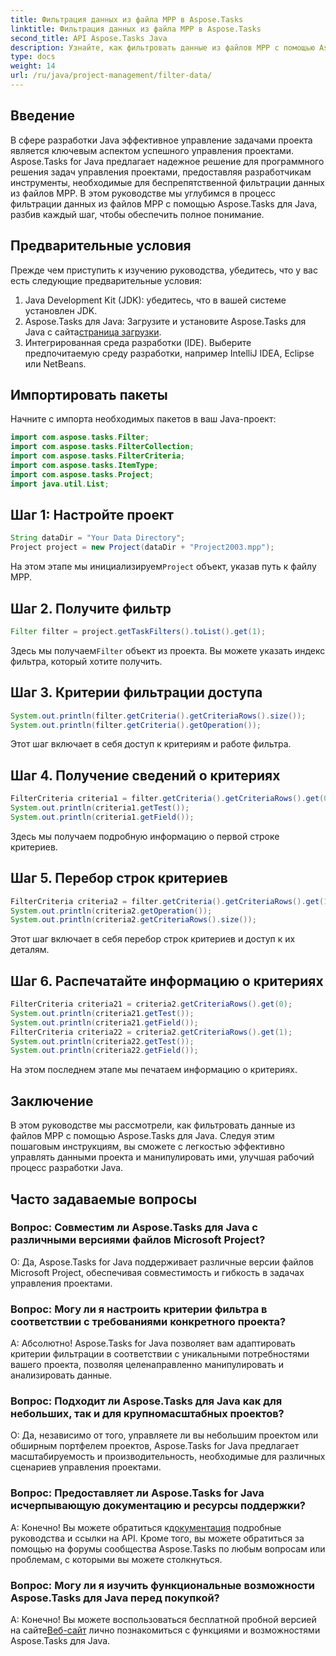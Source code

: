 ```yaml
---
title: Фильтрация данных из файла MPP в Aspose.Tasks
linktitle: Фильтрация данных из файла MPP в Aspose.Tasks
second_title: API Aspose.Tasks Java
description: Узнайте, как фильтровать данные из файлов MPP с помощью Aspose.Tasks для Java. Улучшите рабочий процесс управления проектами без особых усилий.
type: docs
weight: 14
url: /ru/java/project-management/filter-data/
---
```

## Введение
В сфере разработки Java эффективное управление задачами проекта является ключевым аспектом успешного управления проектами. Aspose.Tasks for Java предлагает надежное решение для программного решения задач управления проектами, предоставляя разработчикам инструменты, необходимые для беспрепятственной фильтрации данных из файлов MPP. В этом руководстве мы углубимся в процесс фильтрации данных из файлов MPP с помощью Aspose.Tasks для Java, разбив каждый шаг, чтобы обеспечить полное понимание.
## Предварительные условия
Прежде чем приступить к изучению руководства, убедитесь, что у вас есть следующие предварительные условия:
1. Java Development Kit (JDK): убедитесь, что в вашей системе установлен JDK.
2.  Aspose.Tasks для Java: Загрузите и установите Aspose.Tasks для Java с сайта[страница загрузки](https://releases.aspose.com/tasks/java/).
3. Интегрированная среда разработки (IDE). Выберите предпочитаемую среду разработки, например IntelliJ IDEA, Eclipse или NetBeans.

## Импортировать пакеты
Начните с импорта необходимых пакетов в ваш Java-проект:
```java
import com.aspose.tasks.Filter;
import com.aspose.tasks.FilterCollection;
import com.aspose.tasks.FilterCriteria;
import com.aspose.tasks.ItemType;
import com.aspose.tasks.Project;
import java.util.List;
```

## Шаг 1: Настройте проект
```java
String dataDir = "Your Data Directory";
Project project = new Project(dataDir + "Project2003.mpp");
```
 На этом этапе мы инициализируем`Project` объект, указав путь к файлу MPP.
## Шаг 2. Получите фильтр
```java
Filter filter = project.getTaskFilters().toList().get(1);
```
 Здесь мы получаем`Filter` объект из проекта. Вы можете указать индекс фильтра, который хотите получить.
## Шаг 3. Критерии фильтрации доступа
```java
System.out.println(filter.getCriteria().getCriteriaRows().size());
System.out.println(filter.getCriteria().getOperation());
```
Этот шаг включает в себя доступ к критериям и работе фильтра.
## Шаг 4. Получение сведений о критериях
```java
FilterCriteria criteria1 = filter.getCriteria().getCriteriaRows().get(0);
System.out.println(criteria1.getTest());
System.out.println(criteria1.getField());
```
Здесь мы получаем подробную информацию о первой строке критериев.
## Шаг 5. Перебор строк критериев
```java
FilterCriteria criteria2 = filter.getCriteria().getCriteriaRows().get(1);
System.out.println(criteria2.getOperation());
System.out.println(criteria2.getCriteriaRows().size());
```
Этот шаг включает в себя перебор строк критериев и доступ к их деталям.
## Шаг 6. Распечатайте информацию о критериях
```java
FilterCriteria criteria21 = criteria2.getCriteriaRows().get(0);
System.out.println(criteria21.getTest());
System.out.println(criteria21.getField());
FilterCriteria criteria22 = criteria2.getCriteriaRows().get(1);
System.out.println(criteria22.getTest());
System.out.println(criteria22.getField());
```
На этом последнем этапе мы печатаем информацию о критериях.

## Заключение
В этом руководстве мы рассмотрели, как фильтровать данные из файлов MPP с помощью Aspose.Tasks для Java. Следуя этим пошаговым инструкциям, вы сможете с легкостью эффективно управлять данными проекта и манипулировать ими, улучшая рабочий процесс разработки Java.
## Часто задаваемые вопросы
### Вопрос: Совместим ли Aspose.Tasks для Java с различными версиями файлов Microsoft Project?
О: Да, Aspose.Tasks for Java поддерживает различные версии файлов Microsoft Project, обеспечивая совместимость и гибкость в задачах управления проектами.
### Вопрос: Могу ли я настроить критерии фильтра в соответствии с требованиями конкретного проекта?
А: Абсолютно! Aspose.Tasks for Java позволяет вам адаптировать критерии фильтрации в соответствии с уникальными потребностями вашего проекта, позволяя целенаправленно манипулировать и анализировать данные.
### Вопрос: Подходит ли Aspose.Tasks для Java как для небольших, так и для крупномасштабных проектов?
О: Да, независимо от того, управляете ли вы небольшим проектом или обширным портфелем проектов, Aspose.Tasks for Java предлагает масштабируемость и производительность, необходимые для различных сценариев управления проектами.
### Вопрос: Предоставляет ли Aspose.Tasks for Java исчерпывающую документацию и ресурсы поддержки?
 А: Конечно! Вы можете обратиться к[документация](https://reference.aspose.com/tasks/java/) подробные руководства и ссылки на API. Кроме того, вы можете обратиться за помощью на форумы сообщества Aspose.Tasks по любым вопросам или проблемам, с которыми вы можете столкнуться.
### Вопрос: Могу ли я изучить функциональные возможности Aspose.Tasks для Java перед покупкой?
 А: Конечно! Вы можете воспользоваться бесплатной пробной версией на сайте[Веб-сайт](https://releases.aspose.com/) лично познакомиться с функциями и возможностями Aspose.Tasks для Java.